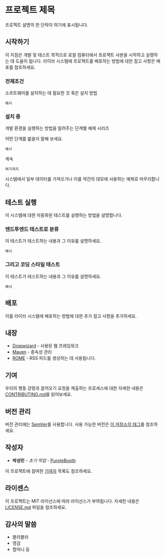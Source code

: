 # 프로젝트 제목

프로젝트 설명의 한 단락이 여기에 표시됩니다.

## 시작하기

이 지침은 개발 및 테스트 목적으로 로컬 컴퓨터에서 프로젝트 사본을 시작하고 실행하는 데 도움이 됩니다. 라이브 시스템에 프로젝트를 배포하는 방법에 대한 참고 사항은 배포를 참조하세요.

### 전제조건

소프트웨어를 설치하는 데 필요한 것 혹은 설치 방법

````
예시
````

### 설치 중

개발 환경을 실행하는 방법을 알려주는 단계별 예제 시리즈

어떤 단계를 밟을지 말해 보세요.

````
예시
````

계속

````
여기까지
````

시스템에서 일부 데이터를 가져오거나 이를 약간의 데모에 사용하는 예제로 마무리합니다.

## 테스트 실행

이 시스템에 대한 자동화된 테스트를 실행하는 방법을 설명합니다.

### 엔드투엔드 테스트로 분류

이 테스트가 테스트하는 내용과 그 이유를 설명하세요.

````
예시
````

### 그리고 코딩 스타일 테스트

이 테스트가 테스트하는 내용과 그 이유를 설명하세요.

````
예시
````

## 배포

이를 라이브 시스템에 배포하는 방법에 대한 추가 참고 사항을 추가하세요.

## 내장

* [Dropwizard](http://www.dropwizard.io/1.0.2/docs/) - 사용된 웹 프레임워크
* [Maven](https://maven.apache.org/) - 종속성 관리
* [ROME](https://rometools.github.io/rome/) - RSS 피드를 생성하는 데 사용됩니다.

## 기여

우리의 행동 강령과 끌어오기 요청을 제출하는 프로세스에 대한 자세한 내용은 [CONTRIBUTING.md](https://gist.github.com/PurpleBooth/b24679402957c63ec426)를 읽어보세요.

## 버전 관리

버전 관리에는 [SemVer](http://semver.org/)를 사용합니다. 사용 가능한 버전은 [이 저장소의 태그](https://github.com/your/project/tags)를 참조하세요.

## 작성자

* **박성민** - *초기 작업* - [PurpleBooth](https://github.com/PurpleBooth)

이 프로젝트에 참여한 [기여자](https://github.com/your/project/contributors) 목록도 참조하세요.

## 라이센스

이 프로젝트는 MIT 라이선스에 따라 라이선스가 부여됩니다. 자세한 내용은 [LICENSE.md](LICENSE.md) 파일을 참조하세요.

## 감사의 말씀

* 블라블라
* 영감
* 할머니 등